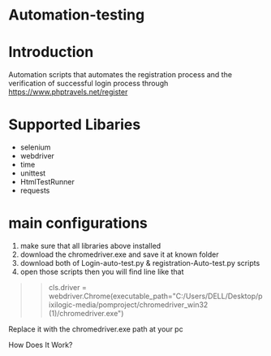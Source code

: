 # Automation-testing
Introduction
============

 Automation scripts that automates the registration process and the verification of successful login process through https://www.phptravels.net/register

Supported Libaries
==================

* selenium 
* webdriver
* time
* unittest
* HtmlTestRunner
* requests


main configurations
==================
1. make sure that all libraries above installed 
2. download the chromedriver.exe and save it at known folder
3. download both of Login-auto-test.py & registration-Auto-test.py scripts
4. open those scripts  then you will find line like that 

>> cls.driver = webdriver.Chrome(executable_path="C:/Users/DELL/Desktop/pixilogic-media/pomproject/chromedriver_win32 (1)/chromedriver.exe")
 
 Replace it with the  chromedriver.exe path at your pc
 

How Does It Work?
